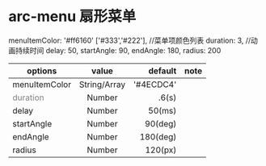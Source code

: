 # arc-menu 扇形菜单
  menuItemColor: '#ff6160'  ['#333','#222'],    //菜单项颜色列表
            duration: 3,    //动画持续时间
            delay: 50,
            startAngle: 90,
            endAngle: 180,
            radius: 200

| options       | value        | default   | note                              |
| ------------- |:------------:| ---------:|----------------------------------:|
| menuItemColor | String/Array | '#4ECDC4' | 
| <font color=gray>duration</font> | Number       |  .6(s)    |
| delay         | Number       |  50(ms)   |
| startAngle    | Number       |  90(deg)  |
| endAngle      | Number       |  180(deg) |
| radius        | Number       |  120(px)  |